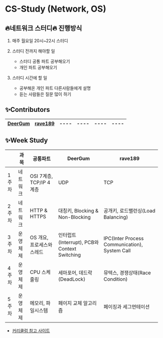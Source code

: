 # CS-Study (Network, OS)

## :fire:네트워크 스터디:fire: 진행방식
1. 매주 월요일 20시~22시 스터디

2. 스터디 전까지 해야할 일 
    - 스터디 공통 파트 공부해오기
    - 개인 파트 공부해오기

3. 스터디 시간에 할 일
    - 공부해온 개인 파트 다른사람들에게 설명
    - 듣는 사람들은 질문 많이 하기

## :sparkles:Contributors
| [DeerGum](https://github.com/DeerGum) | [rave189](https://github.com/rave189) | ---- | ---- | ---- | ---- |
| ---- | ---- | ---- | ---- | ---- | ---- |
 
## :sparkles:Week Study

|     | 과목   | 공통파트                | DeerGum                                 | rave189                                       |
|-----|------|---------------------|-----------------------------------------|-----------------------------------------------|
| 1주차 | 네트워크 | OSI 7계층, TCP/IP 4계층 | UDP                                     | TCP                                           |
| 2주차 | 네트워크 | HTTP & HTTPS        | 대칭키, Blocking & Non-Blocking            | 공개키, 로드밸런싱(Load Balancing)                    |
| 3주차 | 운영체제 | OS 개요, 프로세스와 스레드    | 인터럽트(Interrupt), PCB와 Context Switching | IPC(Inter Process Communication), System Call |
| 4주차 | 운영체제 | CPU 스케줄링            | 세마포어, 데드락(DeadLock)                     | 뮤텍스, 경쟁상태(Race Condition)                     |
| 5주차 | 운영체제 | 메모리, 파일시스템          | 페이지 교체 알고리즘                             | 페이징과 세그먼테이션                                   |

- [커리큘럼 참고 사이트](https://gyoogle.dev/blog/)

